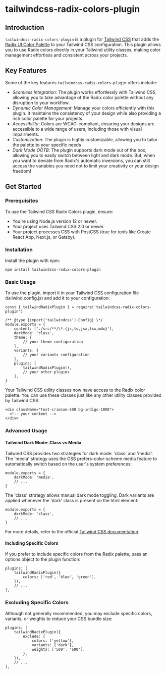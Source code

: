 # tailwindcss-radix-colors-plugin

## Introduction

`tailwindcss-radix-colors-plugin` is a plugin for [Tailwind CSS](https://tailwindcss.com/) that adds the [Radix UI Color Palette](https://www.radix-ui.com/colors) to your Tailwind CSS configuration. This plugin allows you to use Radix colors directly in your Tailwind utility classes, making color management effortless and consistent across your projects.

## Key Features

Some of the key features `tailwindcss-radix-colors-plugin` offers include:

- _Seamless Integration_: The plugin works effortlessly with Tailwind CSS, allowing you to take advantage of the Radix color palette without any disruption to your workflow.
- _Dynamic Color Management_: Manage your colors efficiently with this plugin. It maintains the consistency of your design while also providing a rich color palette for your projects.
- _Accessibility_: Colors are WCAG-compliant, ensuring your designs are accessible to a wide range of users, including those with visual impairments.
- _Customization_: The plugin is highly customizable, allowing you to tailor the palette to your specific needs
- _Dark Mode OOTB_: The plugin supports dark mode out of the box, allowing you to easily switch between light and dark mode. But, when you want to deviate from Radix's automatic inversions, you can still access the variables you need not to limit your creativity or your design freedom!

## Get Started

### Prerequisites

To use the Tailwind CSS Radix Colors plugin, ensure:

- You're using Node.js version 12 or newer.
- Your project uses Tailwind CSS 2.0 or newer.
- Your project processes CSS with PostCSS (true for tools like Create React App, Next.js, or Gatsby).

### Installation

Install the plugin with npm:

```{bash}
npm install tailwindcss-radix-colors-plugin
```

### Basic Usage

To use the plugin, import it in your Tailwind CSS configuration file (tailwind.config.js) and add it to your configuration:

```{bash}
const { tailwindRadixPlugin } = require('tailwindcss-radix-colors-plugin')

/** @type {import('tailwindcss').Config} \*/
module.exports = {
    content: ['./src/**/\*.{js,ts,jsx,tsx,mdx}'],
    darkMode: 'class',
    theme: {
        // your theme configuration
    },
    variants: {
        // your variants configuration
    },
    plugins: [
        tailwindRadixPlugin(),
        // your other plugins
    ],
}
```

Your Tailwind CSS utility classes now have access to the Radix color palette. You can use these classes just like any other utility classes provided by Tailwind CSS:

```{bash}
<div className="text-crimson-500 bg-indigo-1000">
  <!-- your content -->
</div>
```

### Advanced Usage

#### Tailwind Dark Mode: Class vs Media

Tailwind CSS provides two strategies for dark mode: 'class' and 'media'. The 'media' strategy uses the CSS prefers-color-scheme media feature to automatically switch based on the user's system preferences:

```{javascript}
module.exports = {
    darkMode: 'media',
    // ...
}
```

The 'class' strategy allows manual dark mode toggling. Dark variants are applied whenever the 'dark' class is present on the html element:

```{javascript}
module.exports = {
    darkMode: 'class',
    // ...
}
```

For more details, refer to the official [Tailwind CSS documentation](https://tailwindcss.com/).

#### Including Specific Colors

If you prefer to include specific colors from the Radix palette, pass an options object to the plugin function:

```{javascript}
plugins: [
    tailwindRadixPlugin({
        colors: ['red', 'blue', 'green'],
    }),
    // ...
],
```

### Excluding Specific Colors

Although not generally recommended, you may exclude specific colors, variants, or weights to reduce your CSS bundle size:

```{javascript}
plugins: [
    tailwindRadixPlugin({
        exclude: {
            colors: ['yellow'],
            variants: ['dark'],
            weights: ['500', '600'],
        },
    }),
    // ...
],
```
